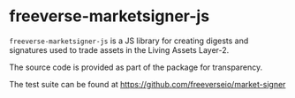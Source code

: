 # freeverse-marketsigner-js

`freeverse-marketsigner-js` is a
JS library for creating digests and signatures
used to trade assets in the Living Assets Layer-2.

The source code is provided as part of the package for transparency.

The test suite can be found at https://github.com/freeverseio/market-signer